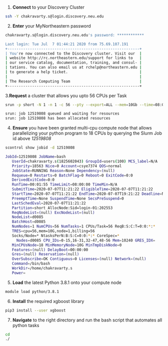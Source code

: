 1. **Connect** to your Discovery Cluster
```bash
ssh -Y chakravarty.s@login.discovery.neu.edu
```

2. **Enter** your MyNortheastern password
```bash
chakravarty.s@login.discovery.neu.edu's password: ************

Last login: Tue Jul  7 01:44:21 2020 from 75.69.107.191
+-----------------------------------------------------------+
| You're now connected to the Discovery cluster. Visit our  |
| website http://rc.northeastern.edu/support for links to   |
| our service catalog, documentation, training, and consul- |
| tations. You can also email us at rchelp@northeastern.edu |
| to generate a help ticket.                                |
|                                                           |
| The Research Computing Team                               |
+-----------------------------------------------------------+
```

3.**Request** a cluster that allows you upto 56 CPUs per Task
```bash
srun -p short -N 1 -n 1 -c 56 --pty --export=ALL --mem=10Gb --time=08:00:00 /bin/bash

srun: job 12519808 queued and waiting for resources
srun: job 12519808 has been allocated resources
```

4. **Ensure** you have been granted multi-cpu compute node that allows parallelizing your python program to 18 CPUs by querying the Slurm Job id above _12519808_ 
```bash
scontrol show jobid -d 12519808

JobId=12519808 JobName=bash
   UserId=chakravarty.s(1825602043) GroupId=users(100) MCS_label=N/A
   Priority=18563 Nice=0 Account=csye7374 QOS=normal
   JobState=RUNNING Reason=None Dependency=(null)
   Requeue=0 Restarts=0 BatchFlag=0 Reboot=0 ExitCode=0:0
   DerivedExitCode=0:0
   RunTime=00:01:55 TimeLimit=08:00:00 TimeMin=N/A
   SubmitTime=2020-07-07T11:21:22 EligibleTime=2020-07-07T11:21:22
   StartTime=2020-07-07T11:21:22 EndTime=2020-07-07T19:21:22 Deadline=N/A
   PreemptTime=None SuspendTime=None SecsPreSuspend=0
   LastSchedEval=2020-07-07T11:21:22
   Partition=short AllocNode:Sid=login-01:202553
   ReqNodeList=(null) ExcNodeList=(null)
   NodeList=d0085
   BatchHost=d0085
   NumNodes=1 NumCPUs=56 NumTasks=1 CPUs/Task=56 ReqB:S:C:T=0:0:*:*
   TRES=cpu=56,mem=10G,node=1,billing=56
   Socks/Node=* NtasksPerN:B:S:C=0:0:*:* CoreSpec=*
     Nodes=d0085 CPU_IDs=0-15,16-31,32-47,48-56 Mem=10240 GRES_IDX=
   MinCPUsNode=18 MinMemoryNode=10G MinTmpDiskNode=0
   Features=(null) DelayBoot=00:00:00
   Gres=(null) Reservation=(null)
   OverSubscribe=OK Contiguous=0 Licenses=(null) Network=(null)
   Command=/bin/bash
   WorkDir=/home/chakravarty.s
   Power=
```

5. **Load** the latest Python 3.8.1 onto your compute node
```bash
module load python/3.8.1
```

6. **Install** the required xgboost library
```bash
pip3 install --user xgboost
```

7. **Navigate** to the right directory and run the bash script that automates all python tasks
```bash
cd
./
```



